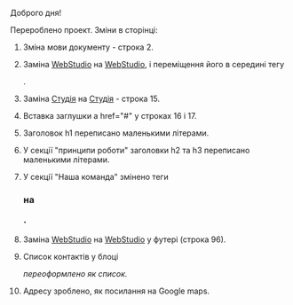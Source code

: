 Доброго дня!

Перероблено проект. Зміни в сторінці:

1.  Зміна мови документу <html lang="uk"> - строка 2.

2.  Заміна <a href="/">WebStudio</a> на <a href="./index.html">Web<span>Studio</span></a>, і
    переміщення його в середині тегу <nav>.

3.  Заміна <a href="/">Студія</a> на <a href="./index.html">Студія</a> - строка 15.

4.  Вставка заглушки a href="#" у строках 16 і 17.

5.  Заголовок h1 переписано маленькими літерами.

6.  У секції "принципи роботи" заголовки h2 та h3 переписано маленькими літерами.

7.  У секції "Наша команда" змінено теги <h3> на <p lang="en">.

8.  Заміна <a href="/">WebStudio</a> на <a href="./index.html">Web<span>Studio</span></a> у футері
    (строка 96).

9.  Список контактів у блоці <address> переоформлено як список.

10. Адресу зроблено, як посилання на Google maps.
